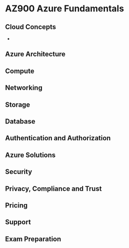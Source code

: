 # AZ900 Azure Fundamentals

## Cloud Concepts

- 

## Azure Architecture

## Compute

## Networking

## Storage

## Database

## Authentication and Authorization

## Azure Solutions

## Security

## Privacy, Compliance and Trust

## Pricing

## Support

## Exam Preparation